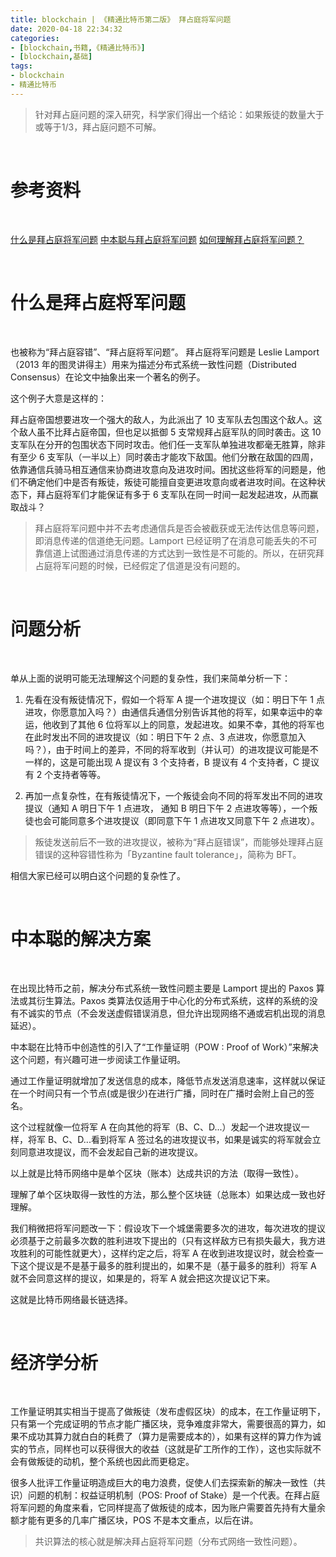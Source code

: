 ```yaml
---
title: blockchain | 《精通比特币第二版》 拜占庭将军问题
date: 2020-04-18 22:34:32
categories:
- [blockchain,书籍,《精通比特币》]
- [blockchain,基础]
tags:
- blockchain
- 精通比特币
---
```

>针对拜占庭问题的深入研究，科学家们得出一个结论：如果叛徒的数量大于或等于1/3，拜占庭问题不可解。

<!-- more -->

<br/>

# 参考资料

<br/>

[什么是拜占庭将军问题](https://learnblockchain.cn/2018/02/05/bitcoin-byzantine/)
[中本聪与拜占庭将军问题](https://www.jianshu.com/p/5fea30b25f0a)
[如何理解拜占庭将军问题？](https://www.zhihu.com/question/23167269)

<br/>

# 什么是拜占庭将军问题

<br/>

也被称为“拜占庭容错”、“拜占庭将军问题”。
拜占庭将军问题是 Leslie Lamport（2013 年的图灵讲得主）用来为描述分布式系统一致性问题（Distributed Consensus）在论文中抽象出来一个著名的例子。

这个例子大意是这样的：

拜占庭帝国想要进攻一个强大的敌人，为此派出了 10 支军队去包围这个敌人。这个敌人虽不比拜占庭帝国，但也足以抵御 5 支常规拜占庭军队的同时袭击。这 10 支军队在分开的包围状态下同时攻击。他们任一支军队单独进攻都毫无胜算，除非有至少 6 支军队（一半以上）同时袭击才能攻下敌国。他们分散在敌国的四周，依靠通信兵骑马相互通信来协商进攻意向及进攻时间。困扰这些将军的问题是，他们不确定他们中是否有叛徒，叛徒可能擅自变更进攻意向或者进攻时间。在这种状态下，拜占庭将军们才能保证有多于 6 支军队在同一时间一起发起进攻，从而赢取战斗？

>拜占庭将军问题中并不去考虑通信兵是否会被截获或无法传达信息等问题，即消息传递的信道绝无问题。Lamport 已经证明了在消息可能丢失的不可靠信道上试图通过消息传递的方式达到一致性是不可能的。所以，在研究拜占庭将军问题的时候，已经假定了信道是没有问题的。

<br/>

# 问题分析

<br/>

单从上面的说明可能无法理解这个问题的复杂性，我们来简单分析一下：

1. 先看在没有叛徒情况下，假如一个将军 A 提一个进攻提议（如：明日下午 1 点进攻，你愿意加入吗？）由通信兵通信分别告诉其他的将军，如果幸运中的幸运，他收到了其他 6 位将军以上的同意，发起进攻。如果不幸，其他的将军也在此时发出不同的进攻提议（如：明日下午 2 点、3 点进攻，你愿意加入吗？），由于时间上的差异，不同的将军收到（并认可）的进攻提议可能是不一样的，这是可能出现 A 提议有 3 个支持者，B 提议有 4 个支持者，C 提议有 2 个支持者等等。

2. 再加一点复杂性，在有叛徒情况下，一个叛徒会向不同的将军发出不同的进攻提议（通知 A 明日下午 1 点进攻， 通知 B 明日下午 2 点进攻等等），一个叛徒也会可能同意多个进攻提议（即同意下午 1 点进攻又同意下午 2 点进攻）。

>叛徒发送前后不一致的进攻提议，被称为“拜占庭错误”，而能够处理拜占庭错误的这种容错性称为「Byzantine fault tolerance」，简称为 BFT。

相信大家已经可以明白这个问题的复杂性了。

<br/>

# 中本聪的解决方案

<br/>

在出现比特币之前，解决分布式系统一致性问题主要是 Lamport 提出的 Paxos 算法或其衍生算法。Paxos 类算法仅适用于中心化的分布式系统，这样的系统的没有不诚实的节点（不会发送虚假错误消息，但允许出现网络不通或宕机出现的消息延迟）。

中本聪在比特币中创造性的引入了“工作量证明（POW : Proof of Work）”来解决这个问题，有兴趣可进一步阅读工作量证明。

通过工作量证明就增加了发送信息的成本，降低节点发送消息速率，这样就以保证在一个时间只有一个节点(或是很少)在进行广播，同时在广播时会附上自己的签名。

这个过程就像一位将军 A 在向其他的将军（B、C、D...）发起一个进攻提议一样，将军 B、C、D...看到将军 A 签过名的进攻提议书，如果是诚实的将军就会立刻同意进攻提议，而不会发起自己新的进攻提议。

以上就是比特币网络中是单个区块（账本）达成共识的方法（取得一致性）。

理解了单个区块取得一致性的方法，那么整个区块链（总账本）如果达成一致也好理解。

我们稍微把将军问题改一下：假设攻下一个城堡需要多次的进攻，每次进攻的提议必须基于之前最多次数的胜利进攻下提出的（只有这样敌方已有损失最大，我方进攻胜利的可能性就更大），这样约定之后，将军 A 在收到进攻提议时，就会检查一下这个提议是不是基于最多的胜利提出的，如果不是（基于最多的胜利）将军 A 就不会同意这样的提议，如果是的，将军 A 就会把这次提议记下来。

这就是比特币网络最长链选择。

<br/>

# 经济学分析

<br/>

工作量证明其实相当于提高了做叛徒（发布虚假区块）的成本，在工作量证明下，只有第一个完成证明的节点才能广播区块，竞争难度非常大，需要很高的算力，如果不成功其算力就白白的耗费了（算力是需要成本的），如果有这样的算力作为诚实的节点，同样也可以获得很大的收益（这就是矿工所作的工作），这也实际就不会有做叛徒的动机，整个系统也因此而更稳定。

很多人批评工作量证明造成巨大的电力浪费，促使人们去探索新的解决一致性（共识）问题的机制：权益证明机制（POS: Proof of Stake）是一个代表。在拜占庭将军问题的角度来看，它同样提高了做叛徒的成本，因为账户需要首先持有大量余额才能有更多的几率广播区块，POS 不是本文重点，以后在讲。

>共识算法的核心就是解决拜占庭将军问题（分布式网络一致性问题）。